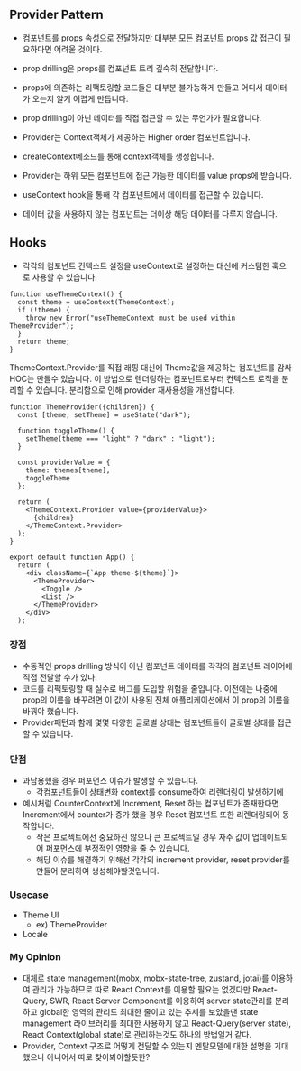 
## Provider Pattern

- 컴포넌트를 props 속성으로 전달하지만 대부분 모든 컴포넌트 props 값 접근이 필요하다면 어려울 것이다.
- prop drilling은 props를 컴포넌트 트리 깊숙히 전달합니다.
- props에 의존하는 리팩토링할 코드들은 대부분 불가능하게 만들고 어디서 데이터가 오는지 알기 어렵게 만듭니다.

- prop drilling이 아닌 데이터를 직접 접근할 수 있는 무언가가 필요합니다.
- Provider는 Context객체가 제공하는 Higher order 컴포넌트입니다.
- createContext메소드를 통해 context객체를 생성합니다.
- Provider는 하위 모든 컴포넌트에 접근 가능한 데이터를 value props에 받습니다.
- useContext hook을 통해 각 컴포넌트에서 데이터를 접근할 수 있습니다.
- 데이터 값을 사용하지 않는 컴포넌트는 더이상 해당 데이터를 다루지 않습니다.

## Hooks
- 각각의 컴포넌트 컨텍스트 설정을 useContext로 설정하는 대신에 커스텀한 훅으로 사용할 수 있습니다.
```
function useThemeContext() {
  const theme = useContext(ThemeContext);
  if (!theme) {
    throw new Error("useThemeContext must be used within ThemeProvider");
  }
  return theme;
}
```
ThemeContext.Provider를 직접 래핑 대신에 Theme값을 제공하는 컴포넌트를 감싸 HOC는 만들수 있습니다. 이 방법으로 렌더링하는 컴포넌트로부터 컨텍스트 로직을 분리할 수 있습니다.
분리함으로 인해 provider 재사용성을 개선합니다.
```
function ThemeProvider({children}) {
  const [theme, setTheme] = useState("dark");

  function toggleTheme() {
    setTheme(theme === "light" ? "dark" : "light");
  }

  const providerValue = {
    theme: themes[theme],
    toggleTheme
  };

  return (
    <ThemeContext.Provider value={providerValue}>
      {children}
    </ThemeContext.Provider>
  );
}

export default function App() {
  return (
    <div className={`App theme-${theme}`}>
      <ThemeProvider>
        <Toggle />
        <List />
      </ThemeProvider>
    </div>
  );
```
### 장점
- 수동적인 props drilling 방식이 아닌 컴포넌트 데이터를 각각의 컴포넌트 레이어에 직접 전달할 수가 있다.
- 코드를 리팩토링할 때 실수로 버그를 도입할 위험을 줄입니다. 이전에는 나중에 prop의 이름을 바꾸려면 이 값이 사용된 전체 애플리케이션에서 이 prop의 이름을 바꿔야 했습니다.
- Provider패턴과 함께 몇몇 다양한 글로벌 상태는 컴포넌트들이 글로벌 상태를 접근할 수 있습니다.

### 단점
- 과남용했을 경우 퍼포먼스 이슈가 발생할 수 있습니다.
	- 각컴포넌트들이 상태변화 context를 consume하여 리렌더링이 발생하기에
- 예시처럼 CounterContext에 Increment, Reset 하는 컴포넌트가 존재한다면 Increment에서 counter가 증가 했을 경우 Reset 컴포넌트 또한 리렌더링되어 동작합니다.
	- 작은 프로젝트에선 중요하진 않으나 큰 프로젝트일 경우 자주 값이 업데이트되어 퍼포먼스에 부정적인 영향을 줄 수 있습니다.
	- 해당 이슈를 해결하기 위해선 각각의 increment provider, reset provider를 만들어 분리하여 생성해야할것입니다.

### Usecase
- Theme UI
	- ex) ThemeProvider
- Locale

### My Opinion
- 대체로 state management(mobx, mobx-state-tree, zustand, jotai)를 이용하여 관리가 가능하므로 따로 React Context를 이용할 필요는 없겠다만 React-Query, SWR, React Server Component를 이용하여 server state관리를 분리하고 global한 영역의 관리도 최대한 줄이고 있는 추세를 보았을땐 state management 라이브러리를 최대한 사용하지 않고 React-Query(server state), React Context(global state)로 관리하는것도 하나의 방법일거 같다.
- Provider, Context 구조로 어떻게 전달할 수 있는지 멘탈모델에 대한 설명을 기대했으나 아니어서 따로 찾아봐야할듯한?